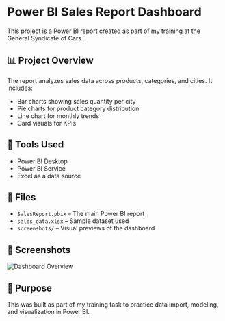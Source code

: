 # Power BI Sales Report Dashboard

This project is a Power BI report created as part of my training at the General Syndicate of Cars.

## 📊 Project Overview
The report analyzes sales data across products, categories, and cities. It includes:
- Bar charts showing sales quantity per city
- Pie charts for product category distribution
- Line chart for monthly trends
- Card visuals for KPIs

## 🔧 Tools Used
- Power BI Desktop
- Power BI Service
- Excel as a data source

## 📁 Files
- `SalesReport.pbix` – The main Power BI report
- `sales_data.xlsx` – Sample dataset used
- `screenshots/` – Visual previews of the dashboard

## 🔗 Screenshots
![Dashboard Overview](screenshots/dashboard1.png)

## 🎯 Purpose
This was built as part of my training task to practice data import, modeling, and visualization in Power BI.

